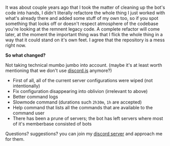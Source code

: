 It was about couple years ago that I took the matter of cleaning up the bot's code into hands, I didn't literally refactore the whole thing I just worked with what's already there and added some stuff of my own too, so if you spot something that looks off or doesn't respect atmosphere of the codebase you're looking at the remnent legacy code. A complete refactor will come later, at the moment the important thing was that I flick the whole thing in a way that it could stand on it's own feet. I agree that the repository is a mess right now.

**So what changed?**

Not taking technical mumbo jumbo into account. (maybe it's at least worth mentioning that we don't use [discord.js](https://discord.js.org/) anymore?)

- First of all, all of the current server configurations were wiped (not intentionally)
- Fix configuration disappearing into oblivion (irrelevant to above)
- Better command logs
- Slowmode command (durations such `2h30m`, `1h` are accepted)
- Help command that lists all the commands that are available to the command user
- There has been a prune of servers; the bot has left servers where most of it's memberbase consisted of bots

Questions? suggestions? you can join my [discord server](https://discord.gg/2qrr8vpYAm) and approach me for them.
